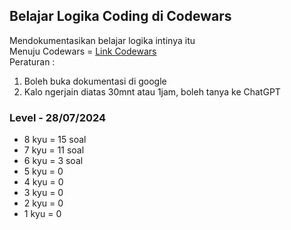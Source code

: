 ## Belajar Logika Coding di Codewars
Mendokumentasikan belajar logika intinya itu \
Menuju Codewars = [Link Codewars](https://www.codewars.com/dashboard) \
Peraturan : 
1. Boleh buka dokumentasi di google
2. Kalo ngerjain diatas 30mnt atau 1jam, boleh tanya ke ChatGPT
  

### Level - 28/07/2024
- 8 kyu = 15 soal 
- 7 kyu = 11 soal
- 6 kyu = 3 soal
- 5 kyu = 0
- 4 kyu = 0
- 3 kyu = 0
- 2 kyu = 0
- 1 kyu = 0
